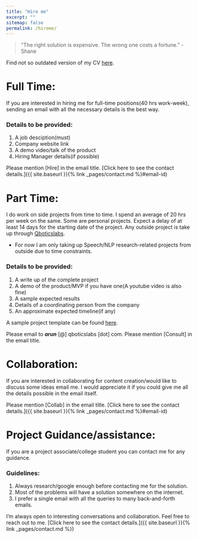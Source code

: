 ```yaml
---
title: "Hire me"
excerpt: ""
sitemap: false
permalink: /hireme/
---
```


> "The right solution is expensive. The wrong one costs a fortune." - Shane

Find not so outdated version of my CV [here](/assets/docs/Arun_2021.pdf).

# Full Time:

If you are interested in hiring me for full-time positions(40 hrs work-week), sending an email with all the necessary details is the best way.

### Details to be provided:

1. A job desciption(must)
2. Company website link
3. A demo video/talk of the product
4. Hiring Manager details(if possible)


Please mention [Hire] in the email title. [Click here to see the contact details.]({{ site.baseurl }}{% link  _pages/contact.md %}#email-id)


# Part Time:

I do work on side projects from time to time. I spend an average of 20 hrs per week on the same. Some are personal projects. Expect a delay of at least 14 days for the starting date of the project. Any outside project is take up through [Qboticslabs](https://qboticslabs.com/).
* For now I am only taking up Speech/NLP research-related projects from outside due to time constraints.

### Details to be provided:

1. A write up of the complete project
2. A demo of the product/MVP if you have one(A youtube video is also fine)
3. A sample expected results
3. Details of a coordinating person from the company
4. An approximate expected timeline(if any)

A sample project template can be found [here](/assets/docs/ProjectTemplate.docx).

Please email to <em>**arun** </em> [@]  qboticslabs [dot] com. Please mention [Consult] in the email title.

# Collaboration:
If you are interested in collaborating for content creation/would like to discuss some ideas email me. I would appreciate it if you could give me all the details possible in the email itself.

Please mention [Collab] in the email title. [Click here to see the contact details.]({{ site.baseurl }}{% link  _pages/contact.md %}#email-id)


# Project Guidance/assistance:
	
If you are a project associate/college student you can contact me for any guidance. 

### Guidelines:
	
1. Always research/google enough before contacting me for the solution.
2. Most of the problems will have a solution somewhere on the internet.
3. I prefer a single email with all the queries to many back-and-forth emails.

I’m always open to interesting conversations and collaboration. Feel free to reach out to me. [Click here to see the contact details.]({{ site.baseurl }}{% link  _pages/contact.md %})